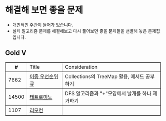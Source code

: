 
# 해결해 보면 좋을 문제
- 개인적인 주관이 들어가 있습니다.
- 실제 알고리즘 문제를 해결해보고 다시 풀어보면 좋을 문제들을 선별해 놓은 문제집 입니다.

## Gold V
<html>
  <body>
    <table border="1">
      <th>
        #
        <td> Title
        <td> Consideration
      </th>
      <tr>
        <td>7662
        <td><a href="https://www.acmicpc.net/problem/7662">이중 우선순위 큐
        <td>Collections의 TreeMap 활용, 메서드 공부하기
      </tr>
      <tr>
        <td>14500
        <td><a href="https://www.acmicpc.net/problem/14500">테트로미노
        <td>DFS 알고리즘과 "+"모양에서 날개를 하나 제거하기
      </tr>
      <tr>
        <td>1107
        <td><a href="https://www.acmicpc.net/problem/1107"> 리모컨
        <td> 
      </tr>
    </table>   
  </body>
</html>
  

